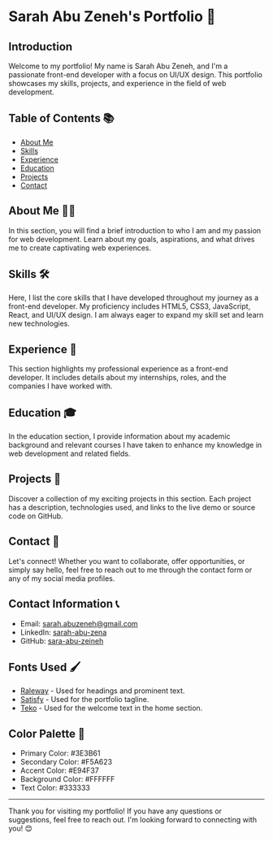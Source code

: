 # Sarah Abu Zeneh's Portfolio 🚀

## Introduction

Welcome to my portfolio! My name is Sarah Abu Zeneh, and I'm a passionate front-end developer with a focus on UI/UX design. This portfolio showcases my skills, projects, and experience in the field of web development.

## Table of Contents 📚

- [About Me](#about-me)
- [Skills](#skills)
- [Experience](#experience)
- [Education](#education)
- [Projects](#projects)
- [Contact](#contact)

## About Me 🙋‍♀️

In this section, you will find a brief introduction to who I am and my passion for web development. Learn about my goals, aspirations, and what drives me to create captivating web experiences.

## Skills 🛠️

Here, I list the core skills that I have developed throughout my journey as a front-end developer. My proficiency includes HTML5, CSS3, JavaScript, React, and UI/UX design. I am always eager to expand my skill set and learn new technologies.

## Experience 💼

This section highlights my professional experience as a front-end developer. It includes details about my internships, roles, and the companies I have worked with.

## Education 🎓

In the education section, I provide information about my academic background and relevant courses I have taken to enhance my knowledge in web development and related fields.

## Projects 🚀

Discover a collection of my exciting projects in this section. Each project has a description, technologies used, and links to the live demo or source code on GitHub.

## Contact 📧

Let's connect! Whether you want to collaborate, offer opportunities, or simply say hello, feel free to reach out to me through the contact form or any of my social media profiles.

## Contact Information 📞

- Email: sarah.abuzeneh@gmail.com
- LinkedIn: [sarah-abu-zena](https://www.linkedin.com/in/sarah-abu-zena/)
- GitHub: [sara-abu-zeineh](https://github.com/sara-abu-zeineh)

## Fonts Used 🖌️

- [Raleway](https://fonts.google.com/specimen/Raleway) - Used for headings and prominent text.
- [Satisfy](https://fonts.google.com/specimen/Satisfy) - Used for the portfolio tagline.
- [Teko](https://fonts.google.com/specimen/Teko) - Used for the welcome text in the home section.

## Color Palette 🎨

- Primary Color: #3E3B61
- Secondary Color: #F5A623
- Accent Color: #E94F37
- Background Color: #FFFFFF
- Text Color: #333333

---

Thank you for visiting my portfolio! If you have any questions or suggestions, feel free to reach out. I'm looking forward to connecting with you! 😊
